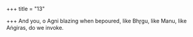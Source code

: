 +++
title = "13"

+++
And you, o Agni blazing when bepoured, like Bhr̥gu, like Manu, like Aṅgiras, do we invoke.